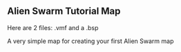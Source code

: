 ## Alien Swarm Tutorial Map

Here are 2 files: .vmf and a .bsp

A very simple map for creating your first Alien Swarm map
